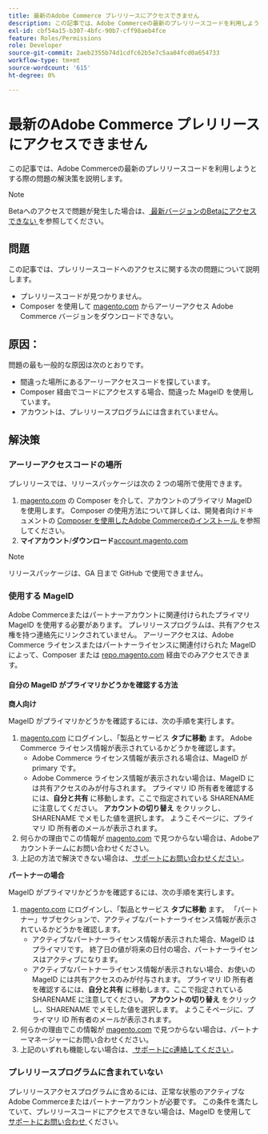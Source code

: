 ```yaml
---
title: 最新のAdobe Commerce プレリリースにアクセスできません
description: この記事では、Adobe Commerceの最新のプレリリースコードを利用しようとする際の問題の解決策を説明します。
exl-id: cbf54a15-b307-4bfc-90b7-cff98aeb4fce
feature: Roles/Permissions
role: Developer
source-git-commit: 2aeb2355b74d1cdfc62b5e7c5aa04fcd0a654733
workflow-type: tm+mt
source-wordcount: '615'
ht-degree: 0%

---
```


# 最新のAdobe Commerce プレリリースにアクセスできません

この記事では、Adobe Commerceの最新のプレリリースコードを利用しようとする際の問題の解決策を説明します。

>[!NOTE]
>
>Betaへのアクセスで問題が発生した場合は、[ 最新バージョンのBetaにアクセスできない ](/help/how-to/general/cannot-access-the-latest-beta-version.md) を参照してください。

## 問題

この記事では、プレリリースコードへのアクセスに関する次の問題について説明します。

* プレリリースコードが見つかりません。
* Composer を使用して [magento.com](https://account.magento.com/customer/account/login) からアーリーアクセス Adobe Commerce バージョンをダウンロードできない。

## 原因：

問題の最も一般的な原因は次のとおりです。

* 間違った場所にあるアーリーアクセスコードを探しています。
* Composer 経由でコードにアクセスする場合、間違った MageID を使用しています。
* アカウントは、プレリリースプログラムには含まれていません。

## 解決策

### アーリーアクセスコードの場所

プレリリースでは、リリースパッケージは次の 2 つの場所で使用できます。

1. [magento.com](https://repo.magento.com/) の Composer を介して、アカウントのプライマリ MageID を使用します。 Composer の使用方法について詳しくは、開発者向けドキュメントの [Composer を使用したAdobe Commerceのインストール ](https://experienceleague.adobe.com/ja/docs/commerce-operations/installation-guide/composer) を参照してください。
1. **マイアカウント**/**ダウンロード**&#x200B;[account.magento.com](https://account.magento.com/customer/account/login)

>[!NOTE]
>
>リリースパッケージは、GA 日まで GitHub で使用できません。

### 使用する MageID

Adobe Commerceまたはパートナーアカウントに関連付けられたプライマリ MageID を使用する必要があります。 プレリリースプログラムは、共有アクセス権を持つ連絡先にリンクされていません。 アーリーアクセスは、Adobe Commerce ライセンスまたはパートナーライセンスに関連付けられた MageID によって、Composer または [repo.magento.com](https://repo.magento.com/) 経由でのみアクセスできます。

#### 自分の MageID がプライマリかどうかを確認する方法

**商人向け**

MageID がプライマリかどうかを確認するには、次の手順を実行します。

1. [magento.com](https://account.magento.com/customer/account/login) にログインし、「製品とサービス **タブに移動** ます。 Adobe Commerce ライセンス情報が表示されているかどうかを確認します。
   * Adobe Commerce ライセンス情報が表示される場合は、MageID が primary です。
   * Adobe Commerce ライセンス情報が表示されない場合は、MageID には共有アクセスのみが付与されます。 プライマリ ID 所有者を確認するには、**自分と共有** に移動します。ここで指定されている SHARENAME に注意してください。 **アカウントの切り替え** をクリックし、SHARENAME でメモした値を選択します。 ようこそページに、プライマリ ID 所有者のメールが表示されます。
1. 何らかの理由でこの情報が [magento.com](https://account.magento.com/customer/account/login) で見つからない場合は、Adobeアカウントチームにお問い合わせください。
1. 上記の方法で解決できない場合は、[ サポートにお問い合わせください ](/help/help-center-guide/help-center/magento-help-center-user-guide.md#submit-ticket)。

**パートナーの場合**

MageID がプライマリかどうかを確認するには、次の手順を実行します。

1. [magento.com](https://account.magento.com/customer/account/login) にログインし、「製品とサービス **タブに移動** ます。 「パートナー」サブセクションで、アクティブなパートナーライセンス情報が表示されているかどうかを確認します。
   * アクティブなパートナーライセンス情報が表示された場合、MageID はプライマリです。 終了日の値が将来の日付の場合、パートナーライセンスはアクティブになります。
   * アクティブなパートナーライセンス情報が表示されない場合、お使いの MageID には共有アクセスのみが付与されます。 プライマリ ID 所有者を確認するには、**自分と共有** に移動します。ここで指定されている SHARENAME に注意してください。 **アカウントの切り替え** をクリックし、SHARENAME でメモした値を選択します。 ようこそページに、プライマリ ID 所有者のメールが表示されます。
1. 何らかの理由でこの情報が [magento.com](https://account.magento.com/customer/account/login) で見つからない場合は、パートナーマネージャーにお問い合わせください。
1. 上記のいずれも機能しない場合は、[ サポートにс連絡してください ](/help/help-center-guide/help-center/magento-help-center-user-guide.md#submit-ticket)。

### プレリリースプログラムに含まれていない

プレリリースアクセスプログラムに含めるには、正常な状態のアクティブなAdobe Commerceまたはパートナーアカウントが必要です。 この条件を満たしていて、プレリリースコードにアクセスできない場合は、MageID を使用して [ サポートにお問い合わせ ](/help/help-center-guide/help-center/magento-help-center-user-guide.md#submit-ticket) ください。
